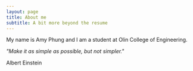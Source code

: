 ```yaml
---
layout: page
title: About me
subtitle: A bit more beyond the resume
---
```


My name is Amy Phung and I am a student at Olin College of Engineering.


<meta name="viewport" content="width=device-width, initial-scale=1">
<link rel="stylesheet" href="https://www.w3schools.com/w3css/4/w3.css">
<body>

<div class="w3-container">
  <div class="w3-panel w3-leftbar w3-light-grey">
    <p class="w3-xlarge w3-serif"><i>"Make it as simple as possible, but not simpler."</i></p>
    <p>Albert Einstein</p>
  </div>
</div>

</body>
